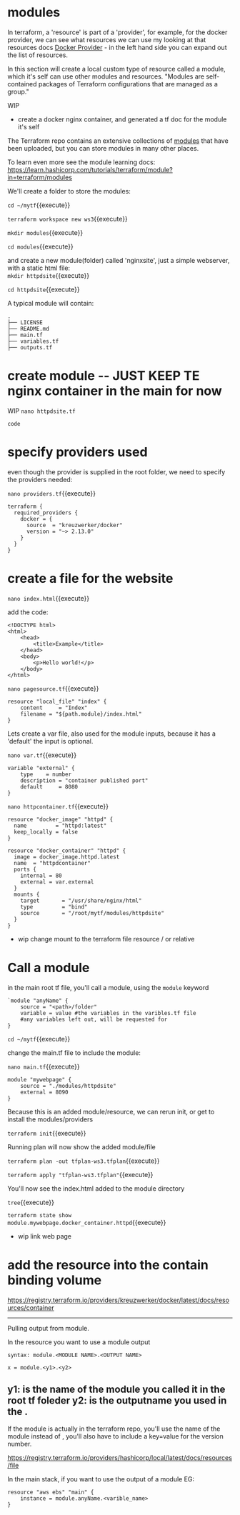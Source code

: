 # modules

In terraform, a 'resource' is part of a 'provider', for example, for the docker provider, we  can see what resources we can use my looking at that resources docs [Docker Provider](https://registry.terraform.io/providers/kreuzwerker/docker/latest/docs) - in the left hand side you can expand out the list of resources.

In this section will create a local custom type of resource called a module, which it's self can use other modules and resources. "Modules are self-contained packages of Terraform configurations that are managed as a group."

WIP
- create a docker nginx container, and generated a tf doc for the module it's self


The Terraform repo contains an extensive collections of [modules](https://registry.terraform.io/browse/modules) that have been uploaded, but you can store modules in many other places.

To learn even more see the module learning docs: https://learn.hashicorp.com/tutorials/terraform/module?in=terraform/modules


We'll create a folder to store the modules:  

`cd ~/mytf`{{execute}}

`terraform workspace new ws3`{{execute}}

`mkdir modules`{{execute}}

`cd modules`{{execute}}


and create a new module(folder) called 'nginxsite', just a simple webserver, with a static html file:   
`mkdir httpdsite`{{execute}}

`cd httpdsite`{{execute}}

A typical module will contain:

```
.
├── LICENSE
├── README.md
├── main.tf
├── variables.tf
├── outputs.tf
```

# create module   -- JUST KEEP TE nginx container in the main for now

WIP `nano httpdsite.tf`

```
code
```

# specify providers used

even though the provider is supplied in the root folder, we need to specify the providers needed:

`nano providers.tf`{{execute}}

```
terraform {
  required_providers {
    docker = {
      source  = "kreuzwerker/docker"
      version = "~> 2.13.0"
    }
  }
}
```

# create a file for the website

`nano index.html`{{execute}}   

add the code:
```
<!DOCTYPE html>
<html>
    <head>
        <title>Example</title>
    </head>
    <body>
        <p>Hello world!</p>
    </body>
</html>
```

`nano pagesource.tf`{{execute}}   
```
resource "local_file" "index" {
    content     = "Index"
    filename = "${path.module}/index.html"
}
```

Lets create a var file, also used for the module inputs, because it has a 'default' the input is optional.

`nano var.tf`{{execute}}

```
variable "external" {
    type    = number
    description = "container published port"
    default     = 8080
}
```

`nano httpcontainer.tf`{{execute}}

```
resource "docker_image" "httpd" {
  name         = "httpd:latest"
  keep_locally = false
}

resource "docker_container" "httpd" {
  image = docker_image.httpd.latest
  name  = "httpdcontainer"
  ports {
    internal = 80
    external = var.external
  }
  mounts {
    target       = "/usr/share/nginx/html"
    type         = "bind"
    source       = "/root/mytf/modules/httpdsite"
  }
}
```

- wip change mount to the terraform file resource / or relative 

# Call a module

in the main root tf file, you'll call a module, using the `module` keyword


```
`module "anyName" {
    source = "<path>/folder"
    variable = value #the variables in the varibles.tf file
    #any variables left out, will be requested for
}

```
`cd ~/mytf`{{execute}}

change the main.tf file to include the module:

`nano main.tf`{{execute}}

```
module "mywebpage" {
    source = "./modules/httpdsite" 
    external = 8090
}
```

Because this is an added module/resource, we can rerun init, or get to install the modules/providers

`terraform init`{{execute}}


Running plan will now show the added module/file

`terraform plan -out tfplan-ws3.tfplan`{{execute}}

`terraform apply "tfplan-ws3.tfplan"`{{execute}}

You'll now see the index.html added to the module directory

`tree`{{execute}}


`terraform state show module.mywebpage.docker_container.httpd`{{execute}}


- wip   link web page


# add the resource into the contain binding volume

https://registry.terraform.io/providers/kreuzwerker/docker/latest/docs/resources/container

------------------------------

Pulling output from  module.

In the resource you want to use a module output

    syntax: module.<MODULE NAME>.<OUTPUT NAME>

    x = module.<y1>.<y2>

y1: is the name of the module you called it in the root tf foleder
y2: is the outputname you used in the <module>.<var> 
--------------------------------
If the module is actually in the terraform repo, you'll use the name of the module instead of <path> , you'll also have to include a key=value for the version number.

https://registry.terraform.io/providers/hashicorp/local/latest/docs/resources/file


In the main stack, if you want to use the output of a module
EG:


```
resource "aws ebs" "main" {
    instance = module.anyName.<varible_name>
}
```